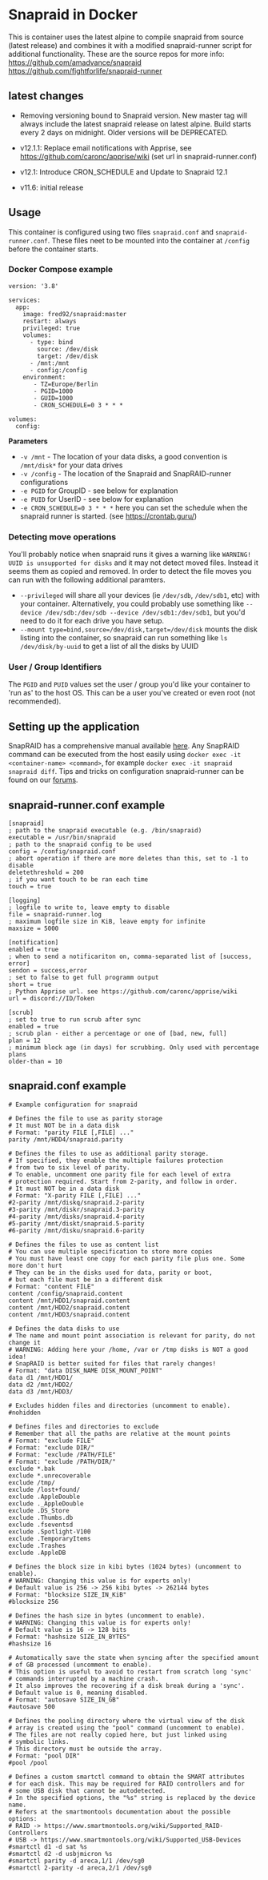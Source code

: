 # Snapraid in Docker  
This is container uses the latest alpine to compile snapraid from source (latest release) and combines it with a modified snapraid-runner script for additional functionality.
These are the source repos for more info:  
https://github.com/amadvance/snapraid  
https://github.com/fightforlife/snapraid-runner  

## latest changes
- Removing versioning bound to Snapraid version. New master tag will always include the latest snapraid release on latest alpine. Build starts every 2 days on midnight. Older versions will be DEPRECATED.

- v12.1.1: Replace email notifications with Apprise, see https://github.com/caronc/apprise/wiki  (set url in snapraid-runner.conf)
- v12.1: Introduce CRON_SCHEDULE and Update to Snapraid 12.1
- v11.6: initial release



## Usage
This container is configured using two files `snapraid.conf` and `snapraid-runner.conf`. These files neet to be mounted into the container at `/config` before the container starts.

### Docker Compose example
```
version: '3.8'

services:
  app:
    image: fred92/snapraid:master
    restart: always
    privileged: true
    volumes:
      - type: bind
        source: /dev/disk
        target: /dev/disk
      - /mnt:/mnt
      - config:/config
    environment:
       - TZ=Europe/Berlin
       - PGID=1000
       - GUID=1000
       - CRON_SCHEDULE=0 3 * * *

volumes:
  config:
```

**Parameters**
* `-v /mnt` - The location of your data disks, a good convention is `/mnt/disk*` for your data drives
* `-v /config` - The location of the Snapraid and SnapRAID-runner configurations
* `-e PGID` for GroupID - see below for explanation
* `-e PUID` for UserID - see below for explanation
* `-e CRON_SCHEDULE=0 3 * * *` here you can set the schedule when the snapraid runner is started. (see https://crontab.guru/)


### Detecting move operations
You'll probably notice when snapraid runs it gives a warning like `WARNING! UUID is unsupported for disks` and it may not detect moved files. Instead it seems them as copied and removed. In order to detect the file moves you can run with the following additional paramters.

* `--privileged` will share all your devices (ie `/dev/sdb`, `/dev/sdb1`, etc) with your container. Alternatively, you could probably use something like `--device /dev/sdb:/dev/sdb --device /dev/sdb1:/dev/sdb1`, but you'd need to do it for each drive you have setup.
* `--mount type=bind,source=/dev/disk,target=/dev/disk` mounts the disk listing into the container, so snapraid can run something like `ls /dev/disk/by-uuid` to get a list of all the disks by UUID

### User / Group Identifiers
The `PGID` and `PUID` values set the user / group you'd like your container to 'run as' to the host OS. This can be a user you've created or even root (not recommended).


## Setting up the application
SnapRAID has a comprehensive manual available [here](http://www.snapraid.it/). Any SnapRAID command can be executed from the host easily using `docker exec -it <container-name> <command>`, for example `docker exec -it snapraid snapraid diff`.
Tips and tricks on configuration snapraid-runner can be found on our [forums](https://forum.linuxserver.io/index.php?threads/snapraid-runner-script-email-issue.97).


## snapraid-runner.conf example
```
[snapraid]
; path to the snapraid executable (e.g. /bin/snapraid)
executable = /usr/bin/snapraid
; path to the snapraid config to be used
config = /config/snapraid.conf
; abort operation if there are more deletes than this, set to -1 to disable
deletethreshold = 200
; if you want touch to be ran each time
touch = true

[logging]
; logfile to write to, leave empty to disable
file = snapraid-runner.log
; maximum logfile size in KiB, leave empty for infinite
maxsize = 5000

[notification]
enabled = true
; when to send a notificariton on, comma-separated list of [success, error]
sendon = success,error
; set to false to get full programm output
short = true
; Python Apprise url. see https://github.com/caronc/apprise/wiki
url = discord://ID/Token

[scrub]
; set to true to run scrub after sync
enabled = true
; scrub plan - either a percentage or one of [bad, new, full]
plan = 12
; minimum block age (in days) for scrubbing. Only used with percentage plans
older-than = 10
```

## snapraid.conf example
```
# Example configuration for snapraid

# Defines the file to use as parity storage
# It must NOT be in a data disk
# Format: "parity FILE [,FILE] ..."
parity /mnt/HDD4/snapraid.parity

# Defines the files to use as additional parity storage.
# If specified, they enable the multiple failures protection
# from two to six level of parity.
# To enable, uncomment one parity file for each level of extra
# protection required. Start from 2-parity, and follow in order.
# It must NOT be in a data disk
# Format: "X-parity FILE [,FILE] ..."
#2-parity /mnt/diskq/snapraid.2-parity
#3-parity /mnt/diskr/snapraid.3-parity
#4-parity /mnt/disks/snapraid.4-parity
#5-parity /mnt/diskt/snapraid.5-parity
#6-parity /mnt/disku/snapraid.6-parity

# Defines the files to use as content list
# You can use multiple specification to store more copies
# You must have least one copy for each parity file plus one. Some more don't hurt
# They can be in the disks used for data, parity or boot,
# but each file must be in a different disk
# Format: "content FILE"
content /config/snapraid.content
content /mnt/HDD1/snapraid.content
content /mnt/HDD2/snapraid.content
content /mnt/HDD3/snapraid.content

# Defines the data disks to use
# The name and mount point association is relevant for parity, do not change it
# WARNING: Adding here your /home, /var or /tmp disks is NOT a good idea!
# SnapRAID is better suited for files that rarely changes!
# Format: "data DISK_NAME DISK_MOUNT_POINT"
data d1 /mnt/HDD1/
data d2 /mnt/HDD2/
data d3 /mnt/HDD3/

# Excludes hidden files and directories (uncomment to enable).
#nohidden

# Defines files and directories to exclude
# Remember that all the paths are relative at the mount points
# Format: "exclude FILE"
# Format: "exclude DIR/"
# Format: "exclude /PATH/FILE"
# Format: "exclude /PATH/DIR/"
exclude *.bak
exclude *.unrecoverable
exclude /tmp/
exclude /lost+found/
exclude .AppleDouble
exclude ._AppleDouble
exclude .DS_Store
exclude .Thumbs.db
exclude .fseventsd
exclude .Spotlight-V100
exclude .TemporaryItems
exclude .Trashes
exclude .AppleDB

# Defines the block size in kibi bytes (1024 bytes) (uncomment to enable).
# WARNING: Changing this value is for experts only!
# Default value is 256 -> 256 kibi bytes -> 262144 bytes
# Format: "blocksize SIZE_IN_KiB"
#blocksize 256

# Defines the hash size in bytes (uncomment to enable).
# WARNING: Changing this value is for experts only!
# Default value is 16 -> 128 bits
# Format: "hashsize SIZE_IN_BYTES"
#hashsize 16

# Automatically save the state when syncing after the specified amount
# of GB processed (uncomment to enable).
# This option is useful to avoid to restart from scratch long 'sync'
# commands interrupted by a machine crash.
# It also improves the recovering if a disk break during a 'sync'.
# Default value is 0, meaning disabled.
# Format: "autosave SIZE_IN_GB"
#autosave 500

# Defines the pooling directory where the virtual view of the disk
# array is created using the "pool" command (uncomment to enable).
# The files are not really copied here, but just linked using
# symbolic links.
# This directory must be outside the array.
# Format: "pool DIR"
#pool /pool

# Defines a custom smartctl command to obtain the SMART attributes
# for each disk. This may be required for RAID controllers and for
# some USB disk that cannot be autodetected.
# In the specified options, the "%s" string is replaced by the device name.
# Refers at the smartmontools documentation about the possible options:
# RAID -> https://www.smartmontools.org/wiki/Supported_RAID-Controllers
# USB -> https://www.smartmontools.org/wiki/Supported_USB-Devices
#smartctl d1 -d sat %s
#smartctl d2 -d usbjmicron %s
#smartctl parity -d areca,1/1 /dev/sg0
#smartctl 2-parity -d areca,2/1 /dev/sg0
```
